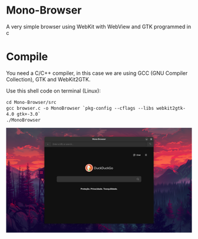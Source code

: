 # Mono-Browser
A very simple browser using WebKit with WebView and GTK programmed in c

# Compile

You need a C/C++ compiler, in this case we are using GCC (GNU Compiler Collection), GTK and WebKit2GTK.

Use this shell code on terminal (Linux):

```shell
cd Mono-Browser/src
gcc browser.c -o MonoBrowser `pkg-config --cflags --libs webkit2gtk-4.0 gtk+-3.0`
./MonoBrowser
```

<img src="ScreenShots/browserimg.png">
